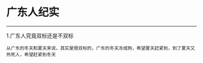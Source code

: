 # 广东人纪实

--------------------

1.广东人究竟双标还是不双标

    从广东的冬天和夏天来说，其实是很双标的，广东的冬天冻成狗，希望夏天赶紧到，到了夏天又热死人，希望赶紧到冬天